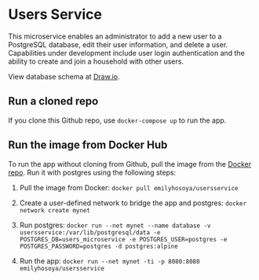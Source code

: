 # Users Service

This microservice enables an administrator to add a new user to a PostgreSQL database, edit their user information, and delete a user. Capabilities under development include user login authentication and the ability to create and join a household with other users. 

View database schema at [Draw.io](https://drive.google.com/file/d/1Xp1a-6lcj4_X7ro1sFDO6jp3UxP_sGrm/view?usp=sharing).

## Run a cloned repo
If you clone this Github repo, use `docker-compose up` to run the app. 


## Run the image from Docker Hub
To run the app without cloning from Github, pull the image from the [Docker repo](https://hub.docker.com/r/emilyhosoya/usersservice). Run it with postgres using the following steps:

1. Pull the image from Docker:
`docker pull emilyhosoya/usersservice`

2. Create a user-defined network to bridge the app and postgres:
`docker network create mynet`

3. Run postgres:
`docker run --net mynet --name database -v usersservice:/var/lib/postgresql/data -e POSTGRES_DB=users_microservice -e POSTGRES_USER=postgres -e POSTGRES_PASSWORD=postgres -d postgres:alpine`

4. Run the app:
`docker run --net mynet -ti -p 8080:8080 emilyhosoya/usersservice`